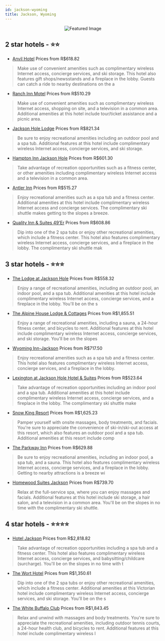 ```yaml
---
id: jackson-wyoming
title: Jackson, Wyoming
---
```


<center><img src="https://i.travelapi.com/hotels/1000000/900000/894300/894210/4f9e66b8_z.jpg" alt="Featured Image" /></center>


##  2 star hotels - ⭐️⭐️

-    [Anvil Hotel](https://us.hurb.com/hotels/jackson/anvil-hotel-JNP-JP974697?cmp=18055) Prices from R$618.82
   > Make use of convenient amenities such as complimentary wireless Internet access, concierge services, and ski storage. This hotel also features gift shops/newsstands and a fireplace in the lobby. Guests can catch a ride to nearby destinations on the a
-    [Ranch Inn Motel](https://us.hurb.com/hotels/jackson/ranch-inn-motel-JNP-JP974878?cmp=18055) Prices from R$510.29
   > Make use of convenient amenities such as complimentary wireless Internet access, shopping on site, and a television in a common area. Additional amenities at this hotel include tour/ticket assistance and a picnic area.
-    [Jackson Hole Lodge](https://us.hurb.com/hotels/jackson/jackson-hole-lodge-JNP-JP183292?cmp=18055) Prices from R$821.34
   > Be sure to enjoy recreational amenities including an outdoor pool and a spa tub. Additional features at this hotel include complimentary wireless Internet access, concierge services, and ski storage.
-    [Hampton Inn Jackson Hole](https://us.hurb.com/hotels/jackson/hampton-inn-jackson-hole-JNP-JP171988?cmp=18055) Prices from R$601.30
   > Take advantage of recreation opportunities such as a fitness center, or other amenities including complimentary wireless Internet access and a television in a common area.
-    [Antler Inn](https://us.hurb.com/hotels/jackson/antler-inn-JNP-JP700297?cmp=18055) Prices from R$515.27
   > Enjoy recreational amenities such as a spa tub and a fitness center. Additional amenities at this hotel include complimentary wireless Internet access and concierge services. The complimentary ski shuttle makes getting to the slopes a breeze.
-    [Quality Inn & Suites 49'Er](https://us.hurb.com/hotels/jackson/quality-inn-suites-49-er-JNP-JP091442?cmp=18055) Prices from R$608.86
   > Dip into one of the 2 spa tubs or enjoy other recreational amenities, which include a fitness center. This hotel also features complimentary wireless Internet access, concierge services, and a fireplace in the lobby. The complimentary ski shuttle mak

##  3 star hotels - ⭐️⭐️⭐️

-    [The Lodge at Jackson Hole](https://us.hurb.com/hotels/jackson/the-lodge-at-jackson-hole-JNP-JP059026?cmp=18055) Prices from R$558.32
   > Enjoy a range of recreational amenities, including an outdoor pool, an indoor pool, and a spa tub. Additional amenities at this hotel include complimentary wireless Internet access, concierge services, and a fireplace in the lobby. You'll be on the s
-    [The Alpine House Lodge & Cottages](https://us.hurb.com/hotels/jackson/the-alpine-house-lodge-cottages-JNP-JP350148?cmp=18055) Prices from R$1,855.51
   > Enjoy a range of recreational amenities, including a sauna, a 24-hour fitness center, and bicycles to rent. Additional features at this hotel include complimentary wireless Internet access, concierge services, and ski storage. You'll be on the slopes
-    [Wyoming Inn-Jackson](https://us.hurb.com/hotels/jackson/wyoming-inn-jackson-JNP-JP097515?cmp=18055) Prices from R$717.50
   > Enjoy recreational amenities such as a spa tub and a fitness center. This hotel also features complimentary wireless Internet access, concierge services, and a fireplace in the lobby.
-    [Lexington at Jackson Hole Hotel & Suites](https://us.hurb.com/hotels/jackson/lexington-at-jackson-hole-hotel-suites-JNP-JP304531?cmp=18055) Prices from R$523.64
   > Take advantage of recreation opportunities including an indoor pool and a spa tub. Additional amenities at this hotel include complimentary wireless Internet access, concierge services, and a fireplace in the lobby. The complimentary ski shuttle make
-    [Snow King Resort](https://us.hurb.com/hotels/jackson/snow-king-resort-JNP-JP908148?cmp=18055) Prices from R$1,625.23
   > Pamper yourself with onsite massages, body treatments, and facials. You're sure to appreciate the convenience of ski-in/ski-out access at this resort, which also features an outdoor pool and a spa tub. Additional amenities at this resort include comp
-    [The Parkway Inn](https://us.hurb.com/hotels/jackson/the-parkway-inn-JNP-JP892592?cmp=18055) Prices from R$629.88
   > Be sure to enjoy recreational amenities, including an indoor pool, a spa tub, and a sauna. This hotel also features complimentary wireless Internet access, concierge services, and a fireplace in the lobby. Getting to nearby attractions is a breeze wi
-    [Homewood Suites Jackson](https://us.hurb.com/hotels/jackson/homewood-suites-jackson-JNP-JP028092?cmp=18055) Prices from R$739.70
   > Relax at the full-service spa, where you can enjoy massages and facials. Additional features at this hotel include ski storage, a hair salon, and a television in a common area. You'll be on the slopes in no time with the complimentary ski shuttle.

##  4 star hotels - ⭐️⭐️⭐️⭐️

-    [Hotel Jackson](https://us.hurb.com/hotels/jackson/hotel-jackson-JNP-JP489430?cmp=18055) Prices from R$2,818.82
   > Take advantage of recreation opportunities including a spa tub and a fitness center. This hotel also features complimentary wireless Internet access, concierge services, and babysitting/childcare (surcharge). You'll be on the slopes in no time with t
-    [The Wort Hotel](https://us.hurb.com/hotels/jackson/the-wort-hotel-JNP-JP305243?cmp=18055) Prices from R$1,350.61
   > Dip into one of the 2 spa tubs or enjoy other recreational amenities, which include a fitness center. Additional amenities at this Victorian hotel include complimentary wireless Internet access, concierge services, and ski storage. You'll be on the s
-    [The White Buffalo Club](https://us.hurb.com/hotels/jackson/the-white-buffalo-club-JNP-JP105445?cmp=18055) Prices from R$1,843.45
   > Relax and unwind with massages and body treatments. You're sure to appreciate the recreational amenities, including outdoor tennis courts, a 24-hour health club, and bicycles to rent. Additional features at this hotel include complimentary wireless I
